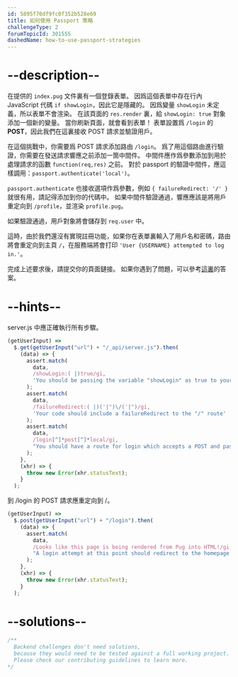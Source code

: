 ```yaml
---
id: 5895f70df9fc0f352b528e69
title: 如何使用 Passport 策略
challengeType: 2
forumTopicId: 301555
dashedName: how-to-use-passport-strategies
---
```


# --description--

在提供的 `index.pug` 文件裏有一個登錄表單。 因爲這個表單中存在行內 JavaScript 代碼 `if showLogin`，因此它是隱藏的。 因爲變量 `showLogin` 未定義，所以表單不會渲染。 在該頁面的 `res.render` 裏，給 `showLogin: true` 對象添加一個新的變量。 當你刷新頁面，就會看到表單！ 表單設置爲 `/login` 的 **POST**，因此我們在這裏接收 POST 請求並驗證用戶。

在這個挑戰中，你需要爲 POST 請求添加路由 `/login`。 爲了用這個路由進行驗證，你需要在發送請求響應之前添加一箇中間件。 中間件應作爲參數添加到用於處理請求的函數 `function(req,res)` 之前。 對於 passport 的驗證中間件，應這樣調用：`passport.authenticate('local')`。

`passport.authenticate` 也接收選項作爲參數，例如 `{ failureRedirect: '/' }` 就很有用，請記得添加到你的代碼中。 如果中間件驗證通過，響應應該是將用戶重定向到 `/profile`，並渲染 `profile.pug`。

如果驗證通過，用戶對象將會儲存到 `req.user` 中。

這時，由於我們還沒有實現註冊功能，如果你在表單裏輸入了用戶名和密碼，路由將會重定向到主頁 `/`，在服務端將會打印 `'User {USERNAME} attempted to log in.'`。

完成上述要求後，請提交你的頁面鏈接。 如果你遇到了問題，可以參考[這裏](https://gist.github.com/camperbot/7ad011ac54612ad53188b500c5e99cb9)的答案。

# --hints--

server.js 中應正確執行所有步驟。

```js
(getUserInput) =>
  $.get(getUserInput("url") + "/_api/server.js").then(
    (data) => {
      assert.match(
        data,
        /showLogin:( |)true/gi,
        'You should be passing the variable "showLogin" as true to your render function for the homepage'
      );
      assert.match(
        data,
        /failureRedirect:( |)('|")\/('|")/gi,
        'Your code should include a failureRedirect to the "/" route'
      );
      assert.match(
        data,
        /login[^]*post[^]*local/gi,
        "You should have a route for login which accepts a POST and passport.authenticates local"
      );
    },
    (xhr) => {
      throw new Error(xhr.statusText);
    }
  );
```

到 /login 的 POST 請求應重定向到 /。

```js
(getUserInput) =>
  $.post(getUserInput("url") + "/login").then(
    (data) => {
      assert.match(
        data,
        /Looks like this page is being rendered from Pug into HTML!/gi,
        "A login attempt at this point should redirect to the homepage since we do not have any registered users"
      );
    },
    (xhr) => {
      throw new Error(xhr.statusText);
    }
  );
```

# --solutions--

```js
/**
  Backend challenges don't need solutions, 
  because they would need to be tested against a full working project. 
  Please check our contributing guidelines to learn more.
*/
```
